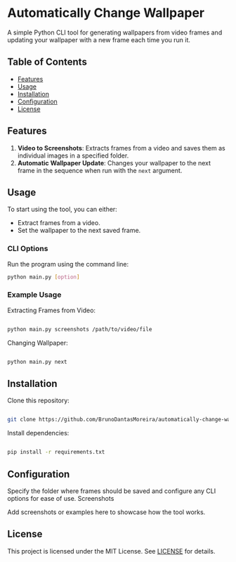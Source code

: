 # Automatically Change Wallpaper

A simple Python CLI tool for generating wallpapers from video frames and updating your wallpaper with a new frame each time you run it.

## Table of Contents
- [Features](#features)
- [Usage](#usage)
- [Installation](#installation)
- [Configuration](#configuration)
- [License](#license)

## Features
1. **Video to Screenshots**: Extracts frames from a video and saves them as individual images in a specified folder.
2. **Automatic Wallpaper Update**: Changes your wallpaper to the next frame in the sequence when run with the `next` argument.

## Usage
To start using the tool, you can either:
- Extract frames from a video.
- Set the wallpaper to the next saved frame.

### CLI Options
Run the program using the command line:
```bash
python main.py [option]
```
### Example Usage

  Extracting Frames from Video:
```bash

python main.py screenshots /path/to/video/file
```

Changing Wallpaper:
```bash

python main.py next
```

## Installation

Clone this repository:
```bash

git clone https://github.com/BrunoDantasMoreira/automatically-change-wallpaper.git
```

Install dependencies:
```bash

pip install -r requirements.txt
```

## Configuration

Specify the folder where frames should be saved and configure any CLI options for ease of use.
Screenshots

Add screenshots or examples here to showcase how the tool works.

## License

This project is licensed under the MIT License. See [LICENSE](LICENSE.md) for details.



